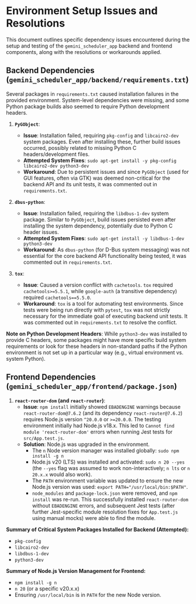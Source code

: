 # Environment Setup Issues and Resolutions

This document outlines specific dependency issues encountered during the setup and testing of the `gemini_scheduler_app` backend and frontend components, along with the resolutions or workarounds applied.

## Backend Dependencies (`gemini_scheduler_app/backend/requirements.txt`)

Several packages in `requirements.txt` caused installation failures in the provided environment. System-level dependencies were missing, and some Python package builds also seemed to require Python development headers.

1.  **`PyGObject`**:
    *   **Issue**: Installation failed, requiring `pkg-config` and `libcairo2-dev` system packages. Even after installing these, further build issues occurred, possibly related to missing Python C headers/development files.
    *   **Attempted System Fixes**: `sudo apt-get install -y pkg-config libcairo2-dev python3-dev`
    *   **Workaround**: Due to persistent issues and since `PyGObject` (used for GUI features, often via GTK) was deemed non-critical for the backend API and its unit tests, it was commented out in `requirements.txt`.

2.  **`dbus-python`**:
    *   **Issue**: Installation failed, requiring the `libdbus-1-dev` system package. Similar to `PyGObject`, build issues persisted even after installing the system dependency, potentially due to Python C header issues.
    *   **Attempted System Fixes**: `sudo apt-get install -y libdbus-1-dev python3-dev`
    *   **Workaround**: As `dbus-python` (for D-Bus system messaging) was not essential for the core backend API functionality being tested, it was commented out in `requirements.txt`.

3.  **`tox`**:
    *   **Issue**: Caused a version conflict with `cachetools`. `tox` required `cachetools>=5.5.1`, while `google-auth` (a transitive dependency) required `cachetools==5.5.0`.
    *   **Workaround**: `tox` is a tool for automating test environments. Since tests were being run directly with `pytest`, `tox` was not strictly necessary for the immediate goal of executing backend unit tests. It was commented out in `requirements.txt` to resolve the conflict.

**Note on Python Development Headers**: While `python3-dev` was installed to provide C headers, some packages might have more specific build system requirements or look for these headers in non-standard paths if the Python environment is not set up in a particular way (e.g., virtual environment vs. system Python).

## Frontend Dependencies (`gemini_scheduler_app/frontend/package.json`)

1.  **`react-router-dom` (and `react-router`)**:
    *   **Issue**: `npm install` initially showed `EBADENGINE` warnings because `react-router-dom@7.6.2` (and its dependency `react-router@7.6.2`) requires Node.js version `^20.0.0` or `>=20.0.0`. The testing environment initially had Node.js v18.x. This led to `Cannot find module 'react-router-dom'` errors when running Jest tests for `src/App.test.js`.
    *   **Solution**: Node.js was upgraded in the environment.
        *   The `n` Node version manager was installed globally: `sudo npm install -g n`
        *   Node.js v20 (LTS) was installed and activated: `sudo n 20 --yes` (the `--yes` flag was assumed to work non-interactively; `n lts` or `n 20.x.x` would also work).
        *   The `PATH` environment variable was updated to ensure the new Node.js version was used: `export PATH="/usr/local/bin:$PATH"`.
        *   `node_modules` and `package-lock.json` were removed, and `npm install` was re-run. This successfully installed `react-router-dom` without `EBADENGINE` errors, and subsequent Jest tests (after further Jest-specific module resolution fixes for `App.test.js` using manual mocks) were able to find the module.

**Summary of Critical System Packages Installed for Backend (Attempted):**
*   `pkg-config`
*   `libcairo2-dev`
*   `libdbus-1-dev`
*   `python3-dev`

**Summary of Node.js Version Management for Frontend:**
*   `npm install -g n`
*   `n 20` (or a specific v20.x.x)
*   Ensuring `/usr/local/bin` is in `PATH` for the new Node version.
